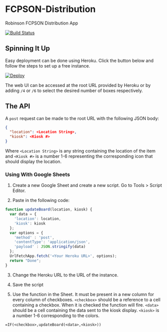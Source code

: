 # FCPSON-Distribution
Robinson FCPSON Distribution App

[![Build Status](https://travis-ci.com/oschwartz10612/FCPSOn-Distribution.svg?branch=master)](https://travis-ci.com/oschwartz10612/FCPSOn-Distribution)

## Spinning It Up

Easy deployment can be done using Heroku. Click the button below and follow the steps to set up a free instance.

[![Deploy](https://www.herokucdn.com/deploy/button.svg)](https://heroku.com/deploy)

The web UI can be accessed at the root URL provided by Heroku or by adding `/4` or `/6` to select the desired number of boxes respectively.

## The API

A `post` request can be made to the root URL with the following JSON body:

```json
{
  "location": <Location String>,
  "kiosk": <Kiosk #>
}
```

Where `<Location String>` is any string containing the location of the item and `<Kiosk #>` is a number 1-6 representing the corresponding icon that should display the location. 

### Using With Google Sheets

1. Create a new Google Sheet and create a new script. Go to Tools > Script Editor.

2. Paste in the following code:
```javascript
function updateBoard(location, kiosk) {
  var data = {
    'location': location,
    'kiosk': kiosk
  };
  var options = {
    'method' : 'post',
    'contentType': 'application/json',
    'payload' : JSON.stringify(data)
  };
  UrlFetchApp.fetch('<Your Heroku URL>', options);
  return "Done";
}
```

3. Change the Heroku URL to the URL of the instance.

4. Save the script

5. Use the function in the Sheet.  It must be present in a new column for every column of checkboxes. `<checkbox>` should be a reference to a cell containing a checkbox. When it is checked the function will fire. `<data>` should be a cell containing the data sent to the kiosk display. `<kiosk>` is a number 1-6 corresponding to the colors.

```
=IF(<checkbox>,updateBoard(<data>,<kiosk>))
```